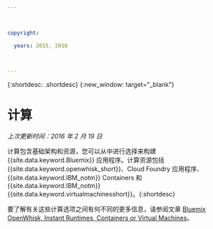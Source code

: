 ```yaml
---

 

copyright:

  years: 2015, 2016

 

---
```


{:shortdesc: .shortdesc} 
{:new_window: target="_blank"}

# 计算
*上次更新时间：2016 年 2 月 19 日*

计算包含基础架构和资源，您可以从中进行选择来构建 {{site.data.keyword.Bluemix}} 应用程序。计算资源包括 {{site.data.keyword.openwhisk_short}}、Cloud Foundry 应用程序、{{site.data.keyword.IBM_notm}} Containers 和 {{site.data.keyword.IBM_notm}} {{site.data.keyword.virtualmachinesshort}}。{:shortdesc}

要了解有关这些计算选项之间有何不同的更多信息，请参阅文章 [Bluemix OpenWhisk, Instant Runtimes, Containers or Virtual Machines](https://developer.ibm.com/bluemix/2015/08/05/bluemix-instant-runtimes-containers-or-virtual-machines/)。
